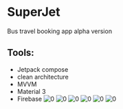 # SuperJet
Bus travel booking app alpha version

## Tools:
- Jetpack compose
- clean architecture
- MVVM
- Material 3
- Firebase
![0](https://github.com/CsAhmed2020/SuperJet/blob/master/screens/Collage_20221212_183622.jpg)
![0](https://github.com/CsAhmed2020/SuperJet/blob/master/screens/Screenshot_20221212_183427_com.example.superjet.jpg)
![0](https://github.com/CsAhmed2020/SuperJet/blob/master/screens/Screenshot_20221212_183517_com.example.superjet.jpg)
![0](https://github.com/CsAhmed2020/SuperJet/blob/master/screens/Screenshot_20221212_183524_com.example.superjet.jpg)
![0](https://github.com/CsAhmed2020/SuperJet/blob/master/screens/Screenshot_20221212_183537_com.example.superjet.jpg)
![0](https://github.com/CsAhmed2020/SuperJet/blob/master/screens/Screenshot_20221212_183433_com.example.superjet.jpg)
